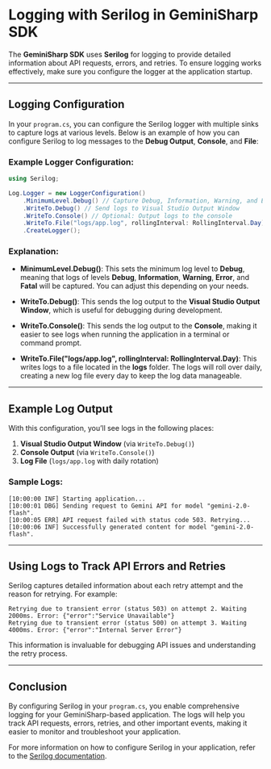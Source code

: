 # Logging with Serilog in GeminiSharp SDK

The **GeminiSharp SDK** uses **Serilog** for logging to provide detailed information about API requests, errors, and retries. To ensure logging works effectively, make sure you configure the logger at the application startup.

---

## Logging Configuration

In your `program.cs`, you can configure the Serilog logger with multiple sinks to capture logs at various levels. Below is an example of how you can configure Serilog to log messages to the **Debug Output**, **Console**, and **File**:

### Example Logger Configuration:

```csharp
using Serilog;

Log.Logger = new LoggerConfiguration()
    .MinimumLevel.Debug() // Capture Debug, Information, Warning, and Error level logs
    .WriteTo.Debug() // Send logs to Visual Studio Output Window
    .WriteTo.Console() // Optional: Output logs to the console
    .WriteTo.File("logs/app.log", rollingInterval: RollingInterval.Day) // Optional: Save logs to a file with daily rotation
    .CreateLogger();
```

### Explanation:

- **MinimumLevel.Debug()**: This sets the minimum log level to **Debug**, meaning that logs of levels **Debug**, **Information**, **Warning**, **Error**, and **Fatal** will be captured. You can adjust this depending on your needs.
  
- **WriteTo.Debug()**: This sends the log output to the **Visual Studio Output Window**, which is useful for debugging during development.
  
- **WriteTo.Console()**: This sends the log output to the **Console**, making it easier to see logs when running the application in a terminal or command prompt.
  
- **WriteTo.File("logs/app.log", rollingInterval: RollingInterval.Day)**: This writes logs to a file located in the **logs** folder. The logs will roll over daily, creating a new log file every day to keep the log data manageable.

---

## Example Log Output

With this configuration, you’ll see logs in the following places:

1. **Visual Studio Output Window** (via `WriteTo.Debug()`)
2. **Console Output** (via `WriteTo.Console()`)
3. **Log File** (`logs/app.log` with daily rotation)

### Sample Logs:

```text
[10:00:00 INF] Starting application...
[10:00:01 DBG] Sending request to Gemini API for model "gemini-2.0-flash".
[10:00:05 ERR] API request failed with status code 503. Retrying...
[10:00:06 INF] Successfully generated content for model "gemini-2.0-flash".
```

---

## Using Logs to Track API Errors and Retries

Serilog captures detailed information about each retry attempt and the reason for retrying. For example:

```
Retrying due to transient error (status 503) on attempt 2. Waiting 2000ms. Error: {"error":"Service Unavailable"}
Retrying due to transient error (status 500) on attempt 3. Waiting 4000ms. Error: {"error":"Internal Server Error"}
```

This information is invaluable for debugging API issues and understanding the retry process.

---

## Conclusion

By configuring Serilog in your `program.cs`, you enable comprehensive logging for your GeminiSharp-based application. The logs will help you track API requests, errors, retries, and other important events, making it easier to monitor and troubleshoot your application.

For more information on how to configure Serilog in your application, refer to the [Serilog documentation](https://serilog.net/).

